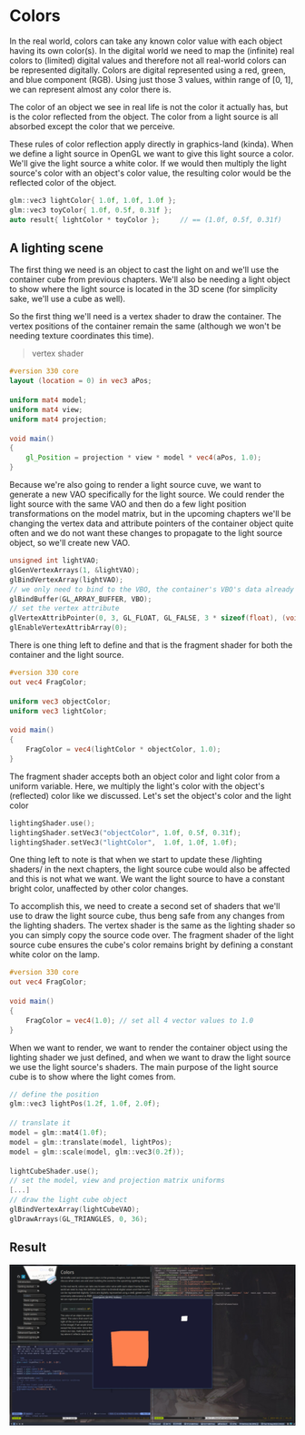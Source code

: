 # Colors

In the real world, colors can take any known color value with each object having its own color(s). In the digital world we need to map the (infinite) real colors to (limited) digital values and therefore not all real-world colors can be represented digitally. Colors are digital represented using a red, green, and blue component (RGB). Using just those 3 values, within range of [0, 1], we can represent almost any color there is.

The color of an object we see in real life is not the color it actually has, but is the color reflected from the object. The color from a light source is all absorbed except the color that we perceive.

These rules of color reflection apply directly in graphics-land (kinda). When we define a light source in OpenGL we want to give this light source a color. We'll give the light source a white color. If we would then multiply the light source's color with an object's color value, the resulting color would be the reflected color of the object.

```cpp
glm::vec3 lightColor{ 1.0f, 1.0f, 1.0f };
glm::vec3 toyColor{ 1.0f, 0.5f, 0.31f };
auto result{ lightColor * toyColor };     // == (1.0f, 0.5f, 0.31f)
```

## A lighting scene

The first thing we need is an object to cast the light on and we'll use the container cube from previous chapters. We'll also be needing a light object to show where the light source is located in the 3D scene (for simplicity sake, we'll use a cube as well).

So the first thing we'll need is a vertex shader to draw the container. The vertex positions of the container remain the same (although we won't be needing texture coordinates this time).

> vertex shader

```glsl
#version 330 core
layout (location = 0) in vec3 aPos;

uniform mat4 model;
uniform mat4 view;
uniform mat4 projection;

void main()
{
    gl_Position = projection * view * model * vec4(aPos, 1.0);
}
```

Because we're also going to render a light source cuve, we want to generate a new VAO specifically for the light source. We could render the light source with the same VAO and then do a few light position transformations on the model matrix, but in the upcoming chapters we'll be changing the vertex data and attribute pointers of the container object quite often and we do not want these changes to propagate to the light source object, so we'll create new VAO.

```cpp
unsigned int lightVAO;
glGenVertexArrays(1, &lightVAO);
glBindVertexArray(lightVAO);
// we only need to bind to the VBO, the container's VBO's data already contains the data.
glBindBuffer(GL_ARRAY_BUFFER, VBO);
// set the vertex attribute
glVertexAttribPointer(0, 3, GL_FLOAT, GL_FALSE, 3 * sizeof(float), (void*)0);
glEnableVertexAttribArray(0);
```

There is one thing left to define and that is the fragment shader for both the container and the light source.

```glsl
#version 330 core
out vec4 FragColor;

uniform vec3 objectColor;
uniform vec3 lightColor;

void main()
{
    FragColor = vec4(lightColor * objectColor, 1.0);
}
```

The fragment shader accepts both an object color and light color from a uniform variable. Here, we multiply the light's color with the object's (reflected) color like we discussed. Let's set the object's color and the light color

```cpp
lightingShader.use();
lightingShader.setVec3("objectColor", 1.0f, 0.5f, 0.31f);
lightingShader.setVec3("lightColor",  1.0f, 1.0f, 1.0f);
```

One thing left to note is that when we start to update these /lighting shaders/ in the next chapters, the light source cube would also be affected and this is not what we want. We want the light source to have a constant bright color, unaffected by other color changes.

To accomplish this, we need to create a second set of shaders that we'll use to draw the light source cube, thus beng safe from any changes from the lighting shaders. The vertex shader is the same as the lighting shader so you can simply copy the source code over. The fragment shader of the light source cube ensures the cube's color remains bright by defining a constant white color on the lamp.

```glsl
#version 330 core
out vec4 FragColor;

void main()
{
    FragColor = vec4(1.0); // set all 4 vector values to 1.0
}
```

When we want to render, we want to render the container object using the lighting shader we just defined, and when we want to draw the light source we use the light source's shaders. The main purpose of the light source cube is to show where the light comes from.

```cpp
// define the position
glm::vec3 lightPos(1.2f, 1.0f, 2.0f);

// translate it
model = glm::mat4(1.0f);
model = glm::translate(model, lightPos);
model = glm::scale(model, glm::vec3(0.2f));

lightCubeShader.use();
// set the model, view and projection matrix uniforms
[...]
// draw the light cube object
glBindVertexArray(lightCubeVAO);
glDrawArrays(GL_TRIANGLES, 0, 36);
```

## Result

![result](../../../resources/screenshots/2.1_colors.jpg)
